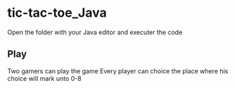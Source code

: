# tic-tac-toe_Java

Open the folder with your Java editor and executer the code 

## Play

Two gamers can play the game 
Every player can choice the place where his choice will mark unto 0-8 

